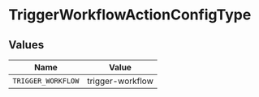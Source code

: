 # TriggerWorkflowActionConfigType


## Values

| Name               | Value              |
| ------------------ | ------------------ |
| `TRIGGER_WORKFLOW` | trigger-workflow   |